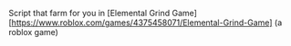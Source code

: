 Script that farm for you in [Elemental Grind Game][https://www.roblox.com/games/4375458071/Elemental-Grind-Game] (a roblox game)
